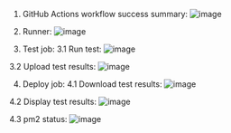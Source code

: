 1. GitHub Actions workflow success summary:
![image](https://github.com/user-attachments/assets/6a7b2715-60ea-403a-ac0d-9045812f859c)


2. Runner:
![image](https://github.com/user-attachments/assets/d4256888-7648-46ca-ac03-0846c717b2da)

3. Test job:
3.1 Run test:
![image](https://github.com/user-attachments/assets/94b01d90-b330-4589-a72f-bb0e7c4fdaa2)

3.2 Upload test results:
![image](https://github.com/user-attachments/assets/c54e1529-0bfa-4534-af13-0365193726f6)


4. Deploy job:
4.1 Download test results:
![image](https://github.com/user-attachments/assets/f00fc0a0-9001-4df5-801d-130ae35500a4)

4.2 Display test results:
![image](https://github.com/user-attachments/assets/f552b06d-fe45-436b-bd4c-23bba98f218e)

4.3 pm2 status:
![image](https://github.com/user-attachments/assets/03e3e134-30a3-40c5-b77b-7e21ef168e50)



